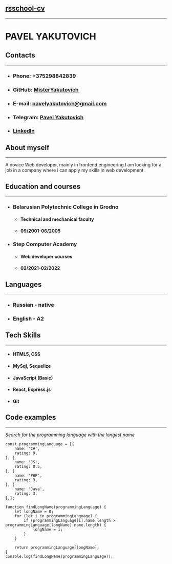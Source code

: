 ## **[rsschool-cv](https://MisterYakutovich.github.io/rsschool-cv/)**
---
# **PAVEL YAKUTOVICH**

## **Contacts**
---

* ### Phone: +375298842839 
* ### GitHub: [MisterYakutovich](https://github.com/MisterYakutovich)
* ### E-mail: pavelyakutovich@gmail.com
* ### Telegram: [Pavel Yakutovich](https://t.me/pashaforever1571)
* ### [Linkedln](https://www.linkedin.com/in/pavel-yakutovich-10b97a22a/)

## **About myself**
---
A novice Web developer, mainly in frontend engineering.I am looking for a job in a company where i can apply my skills in web development.
## **Education and courses**
---
* ### Belarusian Polytechnic College in Grodno
  * #### Technical and mechanical faculty
  * #### 09/2001-06/2005
* ### Step Computer Academy
  * #### Web developer courses
  * #### 02/2021-02/2022
## **Languages**
---
* ### Russian - native
* ### English - A2
## **Tech Skills**
---
* #### HTML5, CSS
* #### MySql, Sequelize
* #### JavaScript (Basic)
* #### React, Express.js
* #### Git
## **Code examples**
---
*Search for the programming language with the longest name*
```
const programmingLanguage = [{
    name: 'C#',
    rating: 9,
}, {
    name: 'JS',
    rating: 8.5,
}, {
    name: 'PHP',
    rating: 3,
}, {
    name: 'Java',
    rating: 3,
},];

function findLongName(programmingLanguage) {
    let longName = 0;
    for (let i in programmingLanguage) {
        if (programmingLanguage[i].name.length > programmingLanguage[longName].name.length) {
            longName = i;
        }
    }

    return programmingLanguage[longName];
}
console.log(findLongName(programmingLanguage));
```